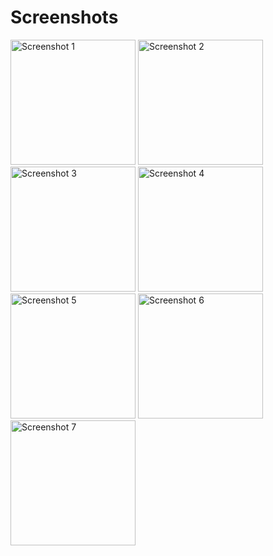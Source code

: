 # Screenshots

<img src="https://github.com/irfanarfianto/suitmedia_test_msib/assets/82969405/8bc132ef-cb9a-4dd5-8608-056dab3cfdad" alt="Screenshot 1" width="200">
<img src="https://github.com/irfanarfianto/suitmedia_test_msib/assets/82969405/c48877b1-6791-4de6-8634-4b04e5d6fec3" alt="Screenshot 2" width="200">
<img src="https://github.com/irfanarfianto/suitmedia_test_msib/assets/82969405/b18f5c42-fa37-46c8-b51f-53a03c8a0f02" alt="Screenshot 3" width="200">
<img src="https://github.com/irfanarfianto/suitmedia_test_msib/assets/82969405/8395f716-8ed9-4bd4-854d-b14d1ea0c803" alt="Screenshot 4" width="200">
<img src="https://github.com/irfanarfianto/suitmedia_test_msib/assets/82969405/b817268f-f07a-497b-a8d1-52e1d3f6f035" alt="Screenshot 5" width="200">
<img src="https://github.com/irfanarfianto/suitmedia_test_msib/assets/82969405/f512efa7-97a6-48ca-9454-0300583eaa12" alt="Screenshot 6" width="200">
<img src="https://github.com/irfanarfianto/suitmedia_test_msib/assets/82969405/4e6bf50c-0632-4df3-a825-d0d14794269d" alt="Screenshot 7" width="200">
